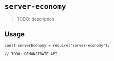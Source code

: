 # `server-economy`

> TODO: description

## Usage

```
const serverEconomy = require('server-economy');

// TODO: DEMONSTRATE API
```
